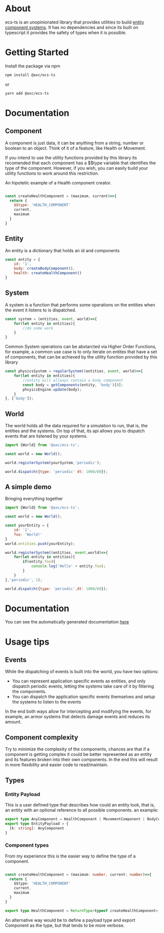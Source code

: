 # About

ecs-ts is an unopinionated library that provides utilities to build [entity component systems](https://en.wikipedia.org/wiki/Entity_component_system). It has no dependencies and since its built on typescript it provides the safety of types when it is possible. 


# Getting Started

Install the package via npm
```sh
npm install @axc/ecs-ts
```
or

```sh
yarn add @axc/ecs-ts
```

# Documentation

## Component

A component is just data, it can be anything from a string, number or boolean to an object. Think of it of a feature, like Health or Movement.

If you intend to use the utility functions provided by this library its recomended that each component has a $$type variable that identifies the type of the component. 
However, if you wish, you can easily build your utility functions to work around this restriction.

An hipotetic example of a Health component creator.

```js

const createHealthComponent = (maximum, current)=>{
  return {
    $$type: 'HEALTH_COMPONENT'
    current,
    maximum
  }
}

```

## Entity

An entity is a dictionary that holds an id and components

```js
const entity = {
    id: '1',
    body: createBodyComponent(),
    health: createHealthComponent()
}

```


## System

A system is a function that performs some operations on the entities when the event it listens to is dispatched.
```js
const system = (entities, event, world)=>{
    for(let entity in entities){
        //do some work
    }
}

```

Common System operations can be abstarcted via Higher Order Functions, for example, a common use case is to only iterate on entites that have a set of components, that can be achieved by the utility function provided by this library 
```js
const physicsSystem = regularSystem((entities, event, world)=>{
    for(let entity in entities){
        //entity will allways contain a body component
        const body = getComponents(entity, 'body')[0];
        phsyicsEngine.update(body);
    }
}, ['body']);
```

## World

The world holds all the data required for a simulation to run, that is, the entities and the systems. On top of that, its api allows you to dispatch events that are listened by your systems.

```js
import {World} from '@axc/ecs-ts';

const world = new World();

world.registerSystem(yourSystem,'periodic');

world.dispatch({type: 'periodic' dt: 1000/60});

```

## A simple demo

Bringing everything together

```js
import {World} from '@axc/ecs-ts';

const world = new World();

const yourEntity = {
    id: '1',
    foo: 'World!'
}
world.entities.push(yourEntity);

world.registerSystem((entities, event,world)=>{
    for(let entity in entities){
        if(entity.foo){
            console.log('Hello' + entity.foo);
        }
    }
},'periodic', 1);

world.dispatch({type: 'periodic',dt: 1000/60});

```


# Documentation
You can see the automatically generated documentation [here](https://alex-mas.github.io/ecs-ts/)



# Usage tips

## Events

While the dispatching of events is built into the world, you have two options:

- You can represent application specific events as entities, and only dispatch periodic events, letting the systems take care of it by filtering the components.
- You can dispatch the application specific events themselves and setup the systems to listen to the events

In the end both ways allow for intercepting and modifying the events, for example, an armor systems that detects damage events and reduces its amount.

## Component complexity

Try to minimize the complexity of the components, chances are that if a component is getting complex it could be better represented as an entity and its features broken into their own components. In the end this will result in more flexibility and easier code to read/maintain.


## Types


### Entity Payload

This is a user defined type that describes how could an entity look, that is, an entity with an optional reference to all possible components.
an example:
```ts
export type AnyComponent = HealthComponent | MovementComponent | BodyComponent  //etc... 
export type EntityPayload = {
  [k: string]: AnyComponent 
}
```

### Component types

From my experience this is the easier way to define the type of a component. 

```ts

const createHealthComponent = (maximum: number, current: number)=>{
  return {
    $$type: 'HEALTH_COMPONENT'
    current,
    maximum
  }
}

export type HealthComponent = ReturnType<typeof createHealthComponent>;

```
An alternative way would be to define a payload type and export Component<Payload> as the type, but that tends to be more verbose.
